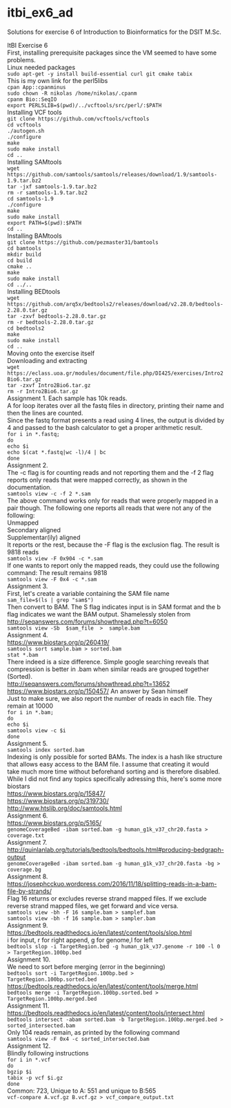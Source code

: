 # itbi_ex6_ad
Solutions for exercise 6 of Introduction to Bioinformatics for the DSIT M.Sc.

ItBI Exercise 6<br>
First, installing prerequisite packages since the VM seemed to have some problems.<br>
Linux needed packages<br>
`sudo apt-get -y install build-essential curl git cmake tabix`<br>
This is my own link for the perl5libs<br>
`cpan App::cpanminus`<br>
`sudo chown -R nikolas /home/nikolas/.cpanm`<br>
`cpanm Bio::SeqIO`<br>
`export PERL5LIB=$(pwd)/../vcftools/src/perl/:$PATH`<br>
Installing VCF tools<br>
`git clone https://github.com/vcftools/vcftools`<br>
`cd vcftools`<br>
`./autogen.sh`<br>
`./configure`<br>
`make`<br>
`sudo make install`<br>
`cd ..`<br>
Installing SAMtools<br>
`wget https://github.com/samtools/samtools/releases/download/1.9/samtools-1.9.tar.bz2`<br>
`tar -jxf samtools-1.9.tar.bz2`<br>
`rm -r samtools-1.9.tar.bz2`<br>
`cd samtools-1.9`<br>
`./configure`<br>
`make`<br>
`sudo make install`<br>
`export PATH=$(pwd):$PATH`<br>
`cd ..`<br>
Installing BAMtools<br>
`git clone https://github.com/pezmaster31/bamtools`<br>
`cd bamtools`<br>
`mkdir build`<br>
`cd build`<br>
`cmake ..`<br>
`make`<br>
`sudo make install`<br>
`cd ../..`<br>
Installing BEDtools<br>
`wget https://github.com/arq5x/bedtools2/releases/download/v2.28.0/bedtools-2.28.0.tar.gz`<br>
`tar -zxvf bedtools-2.28.0.tar.gz`<br>
`rm -r bedtools-2.28.0.tar.gz`<br>
`cd bedtools2`<br>
`make`<br>
`sudo make install`<br>
`cd ..`<br>
Moving onto the exercise itself<br>
Downloading and extracting<br>
`wget https://eclass.uoa.gr/modules/document/file.php/DI425/exercises/Intro2Bio6.tar.gz`<br>
`tar -zxvf Intro2Bio6.tar.gz`<br>
`rm -r Intro2Bio6.tar.gz`<br>
Assignment 1. Each sample has 10k reads.<br>
A for loop iterates over all the fastq files in directory, printing their name and then the lines are counted.<br>
Since the fastq format presents a read using 4 lines, the output is divided by 4 and passed to the bash calculator to get a proper arithmetic result.<br>
`for i in *.fastq;`<br>
`do`<br>
`echo $i`<br>
`echo $(cat *.fastq|wc -l)/4 | bc`<br>
`done`<br>
Assignment 2.<br>
The -c flag is for counting reads and not reporting them and the -f 2 flag reports only reads that were mapped correctly, as shown in the documentation.<br>
`samtools view -c -f 2 *.sam`<br>
The above command works only for reads that were properly mapped in a pair though. The following one reports all reads that were not any of the following:<br>
Unmapped<br>
Secondary aligned<br>
Supplementar(ily) aligned<br>
It reports or the rest, because the -F flag is the exclusion flag. The result is 9818 reads<br>
`samtools view -F 0x904 -c *.sam`<br>
If one wants to report only the mapped reads, they could use the following command: The result remains 9818<br>
`samtools view -F 0x4 -c *.sam`<br>
Assignment 3.<br>
First, let's create a variable containing the SAM file name<br>
`sam_file=$(ls | grep "sam$")`<br>
Then convert to BAM. The S flag indicates input is in SAM format and the b flag indicates we want the BAM output. Shamelessly stolen from http://seqanswers.com/forums/showthread.php?t=6050<br>
`samtools view -Sb  $sam_file  >  sample.bam`<br>
Assignment 4.<br>
https://www.biostars.org/p/260419/<br>
`samtools sort sample.bam > sorted.bam`<br>
`stat *.bam`<br>
There indeed is a size difference. Simple google searching reveals that compression is better in .bam when similar reads are grouped together (Sorted).<br>
http://seqanswers.com/forums/showthread.php?t=13652<br>
https://www.biostars.org/p/150457/ An answer by Sean himself<br>
Just to make sure, we also report the number of reads in each file. They remain at 10000<br>
`for i in *.bam;`<br>
`do`<br>
`echo $i`<br>
`samtools view -c $i`<br>
`done`<br>
Assignment 5.<br>
`samtools index sorted.bam`<br>
Indexing is only possible for sorted BAMs. The index is a hash like structure that allows easy access to the BAM file. I assume that creating it would<br>
take much more time without beforehand sorting and is therefore disabled. While I did not find any topics specifically adressing this, here's some more<br>
biostars<br>
https://www.biostars.org/p/15847/<br>
https://www.biostars.org/p/319730/<br>
http://www.htslib.org/doc/samtools.html<br>
Assignment 6.<br>
https://www.biostars.org/p/5165/<br>
`genomeCoverageBed -ibam sorted.bam -g human_g1k_v37_chr20.fasta > coverage.txt`<br>
Assignment 7.<br>
http://quinlanlab.org/tutorials/bedtools/bedtools.html#producing-bedgraph-output<br>
`genomeCoverageBed -ibam sorted.bam -g human_g1k_v37_chr20.fasta -bg > coverage.bg`<br>
Assignment 8.<br>
https://josephcckuo.wordpress.com/2016/11/18/splitting-reads-in-a-bam-file-by-strands/<br>
Flag 16 returns or excludes reverse strand mapped files. If we exclude reverse strand mapped files, we get forward and vice versa.<br>
`samtools view -bh -F 16 sample.bam > samplef.bam`<br>
`samtools view -bh -f 16 sample.bam > sampler.bam`<br>
Assignment 9.<br>
https://bedtools.readthedocs.io/en/latest/content/tools/slop.html<br>
i for input, r for right append, g for genome,l for left<br>
`bedtools slop -i TargetRegion.bed -g human_g1k_v37.genome -r 100 -l 0 > TargetRegion.100bp.bed`<br>
Assignment 10.<br>
We need to sort before merging (error in the beginning)<br>
`bedtools sort -i TargetRegion.100bp.bed > TargetRegion.100bp.sorted.bed`<br>
https://bedtools.readthedocs.io/en/latest/content/tools/merge.html<br>
`bedtools merge -i TargetRegion.100bp.sorted.bed > TargetRegion.100bp.merged.bed`<br>
Assignment 11.<br>
https://bedtools.readthedocs.io/en/latest/content/tools/intersect.html<br>
`bedtools intersect -abam sorted.bam -b TargetRegion.100bp.merged.bed > sorted_intersected.bam`<br>
Only 104 reads remain, as printed by the following command<br>
`samtools view -F 0x4 -c sorted_intersected.bam`<br>
Assignment 12.<br>
Blindly following instructions<br>
`for i in *.vcf`<br>
`do`<br>
`bgzip $i`<br>
`tabix -p vcf $i.gz`<br>
`done`<br>
Common: 723, Unique to A: 551 and unique to B:565<br>
`vcf-compare A.vcf.gz B.vcf.gz > vcf_compare_output.txt`
